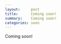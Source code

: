 ```yaml
---
layout:     post
title:      Coming soon!
summary:    Coming soon!
categories: soon
---
```


Coming soon!